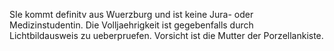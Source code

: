 
SIe kommt definitv aus Wuerzburg und ist keine Jura- oder Medizinstudentin. Die Volljaehrigkeit ist gegebenfalls durch Lichtbildausweis zu ueberpruefen. Vorsicht ist die Mutter der Porzellankiste.
